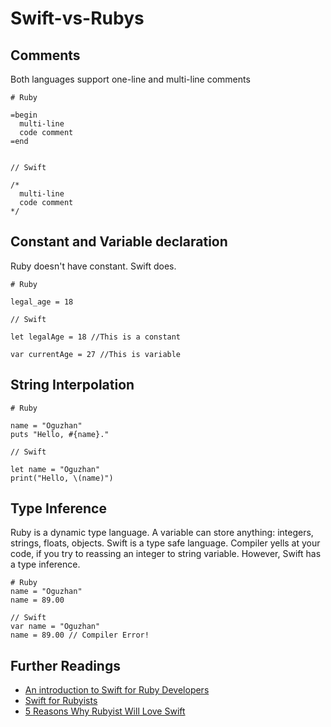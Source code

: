 # Swift-vs-Rubys

## Comments
Both languages support one-line and multi-line comments
```
# Ruby 

=begin
  multi-line 
  code comment
=end


// Swift 

/*
  multi-line
  code comment
*/
```


## Constant and Variable declaration
Ruby doesn't have constant. Swift does.

```
# Ruby

legal_age = 18

// Swift 

let legalAge = 18 //This is a constant

var currentAge = 27 //This is variable
```

## String Interpolation

```
# Ruby

name = "Oguzhan"
puts "Hello, #{name}."

// Swift

let name = "Oguzhan"
print("Hello, \(name)")
```

## Type Inference
Ruby is a dynamic type language. A variable can store anything: integers, strings, floats, objects.
Swift is a type safe language. Compiler yells at your code, if you try to reassing an integer to string variable. However, Swift has a type inference. 
```
# Ruby 
name = "Oguzhan"
name = 89.00

// Swift 
var name = "Oguzhan"
name = 89.00 // Compiler Error!

```

## Further Readings
* [An introduction to Swift for Ruby Developers](http://www.aidanf.net/posts/an-introduction-to-swift-for-ruby-developers)
* [Swift for Rubyists](https://academy.realm.io/posts/swift-for-rubyists/)
* [5 Reasons Why Rubyist Will Love Swift](https://littlelines.com/blog/2014/06/11/why-rubyist-will-love-swift)

